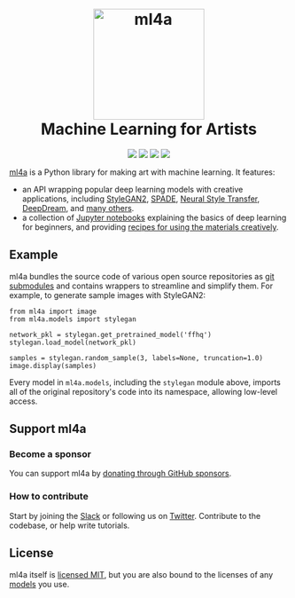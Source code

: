 <h1 align="center">
  <br>
  <a href="https://ml4a.net/"><img src="https://pbs.twimg.com/profile_images/717391151041540096/K3Z09zCg_400x400.jpg" alt="ml4a" width="200"></a>
  <br>
  Machine Learning for Artists
  <br>
</h1>
<div align="center">
    <a href="https://ml-4a.slack.com/"><img src="https://img.shields.io/badge/chat-on%20slack-7A5979.svg" /></a> 
    <a href="https://mybinder.org/v2/gh/ml4a/ml4a/ml4a.net"><img src="https://mybinder.org/badge.svg" /></a> 
    <a href="http://colab.research.google.com/github/ml4a/ml4a/blob/ml4a.net"><img src="https://colab.research.google.com/assets/colab-badge.svg" /></a>
    <a href="https://twitter.com/ml4a_"><img src="https://img.shields.io/twitter/follow/ml4a_?label=Follow&style=social"></a>
</div>

[ml4a](https://ml4a.net) is a Python library for making art with machine learning. It features:

* an API wrapping popular deep learning models with creative applications, including [StyleGAN2](https://github.com/NVLabs/stylegan2/), [SPADE](https://github.com/NVlabs/SPADE), [Neural Style Transfer](https://github.com/genekogan/neural_style), [DeepDream](https://github.com/genekogan/deepdream), and [many others](https://github.com/ml4a/ml4a/tree/master/ml4a/models/submodules).
* a collection of [Jupyter notebooks](https://github.com/ml4a/ml4a-guides/tree/ml4a.net/examples) explaining the basics of deep learning for beginners, and providing [recipes for using the materials creatively](https://github.com/ml4a/ml4a-guides/tree/ml4a.net/examples/models).

## Example

ml4a bundles the source code of various open source repositories as [git submodules](https://github.com/ml4a/ml4a-guides/tree/ml4a.net/ml4a/models/submodules) and contains wrappers to streamline and simplify them. For example, to generate sample images with StyleGAN2:

```
from ml4a import image
from ml4a.models import stylegan

network_pkl = stylegan.get_pretrained_model('ffhq')
stylegan.load_model(network_pkl)

samples = stylegan.random_sample(3, labels=None, truncation=1.0)
image.display(samples)
```

Every model in `ml4a.models`, including the `stylegan` module above, imports all of the original repository's code into its namespace, allowing low-level access.

## Support ml4a

### Become a sponsor

You can support ml4a by [donating through GitHub sponsors](https://github.com/sponsors/ml4a/). 

### How to contribute

Start by joining the [Slack](https://join.slack.com/t/ml-4a/shared_invite/enQtNjA4MjgzODk1MjA3LTlhYjQ5NWQ2OTNlODZiMDRjZTFmNDZiYjlmZWYwNGM0YjIxNjE3Yjc0NWVjMmVlZjNmZDhmYTkzZjk0ZTg1ZGM%3E) or following us on [Twitter](https://www.twitter.com/ml4a_). Contribute to the codebase, or help write tutorials.


## License

ml4a itself is [licensed MIT](https://github.com/ml4a/ml4a/blob/master/LICENSE), but you are also bound to the licenses of any [models](https://github.com/ml4a/ml4a/tree/master/ml4a/models/submodules) you use.

